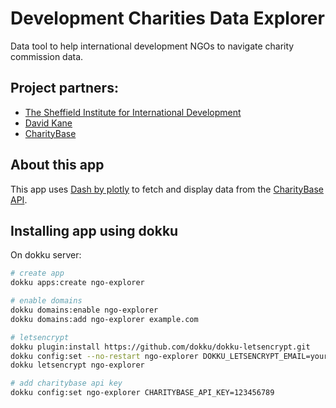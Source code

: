 # Development Charities Data Explorer

Data tool to help international development NGOs to navigate charity commission data.

## Project partners:

- [The Sheffield Institute for International Development](http://siid.group.shef.ac.uk/)
- [David Kane](https://dkane.net/)
- [CharityBase](https://charitybase.uk/)

## About this app

This app uses [Dash by plotly](https://dash.plot.ly/) to fetch and display data from the
[CharityBase API](https://charity-base.github.io/charity-base-docs).

## Installing app using dokku

On dokku server:

```bash
# create app
dokku apps:create ngo-explorer

# enable domains
dokku domains:enable ngo-explorer
dokku domains:add ngo-explorer example.com

# letsencrypt
dokku plugin:install https://github.com/dokku/dokku-letsencrypt.git
dokku config:set --no-restart ngo-explorer DOKKU_LETSENCRYPT_EMAIL=your@email.tld
dokku letsencrypt ngo-explorer

# add charitybase api key
dokku config:set ngo-explorer CHARITYBASE_API_KEY=123456789
```
